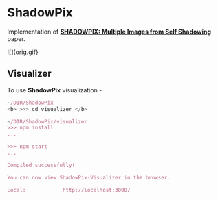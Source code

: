 # ShadowPix

Implementation of **[SHADOWPIX: Multiple Images from Self Shadowing](https://www.cs.tau.ac.il/~amberman/shadowpixPaper.pdf)** paper.

![](orig.gif}

## Visualizer 
To use **ShadowPix** visualization -
```js
~/DIR/ShadowPix
<b> >>> cd visualizer </b>

~/DIR/ShadowPix/visualizer
>>> npm install
...

>>> npm start
...

Compiled successfully!

You can now view ShadowPix-Visualizer in the browser.

Local:            http://localhost:3000/

``` 

